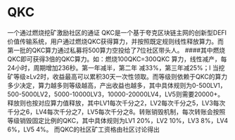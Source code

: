 # QKC
一个通过燃烧挖矿激励社区的通证
QKC是一个基于夸克区块链主网的创新型DEFI价值传输系统，用户通过燃烧QKC获得算力，并按照既定规则线性释放算力。而第一批的QKC算力通过私募将500算力空投给了7位社区带头人。
####其中燃烧QKC即可获得3倍的QKC算力。如：燃烧100QKC=300QKC 算力，线性减产，每24小时，周期增加236秒。第一年减半，第二年 减33%，第三年减25%；l 当挖矿等级≥Lv2时，收益最高可以累积30天一次性领取。而等级则依赖于QKC的算力多少决定，算力越多则等级越高，产出收益也越多，其中具体规则为0-500LV1，500-5000LV2，5000-10000LV3，10000-20000LV4，LV5则需要20000+。释放则也按对应算力值释放，其中LV1每次千分之2，LV2每次千分之5，LV3每次千分之6，LV4每次千分之7，LV5每次千分之8。转账销毁机制，每次转账会按照等级销毁固定比例的QKC，其中具体规则为LV1 20%，LV2 10%，LV3 8%，LV4 6%，LV5 4%。
而QKC的社区矿工资格由社区讨论得出
